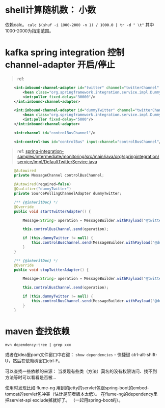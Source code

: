 
# shell计算随机数： 小数
依赖calc。
`calc $(shuf -i 1000-2000 -n 1) / 1000.0 | tr -d " \t"`
其中1000-2000为指定范围。

# kafka spring integration 控制 channel-adapter 开启/停止

> ref: [](https://github.com/spring-projects/spring-integration-samples/blob/master/intermediate/monitoring/src/main/resources/META-INF/spring/integration/spring-integration-context.xml#L69)

```xml
    <int:inbound-channel-adapter id="twitter" channel="twitterChannel" method="getTweet">
        <bean class="org.springframework.integration.service.impl.DummyTwitter"/>
        <int:poller fixed-delay="30000"/>
    </int:inbound-channel-adapter>

    <int:inbound-channel-adapter id="dummyTwitter" channel="twitterChannel" method="getTweet">
        <bean class="org.springframework.integration.service.impl.DummyTwitter"/>
        <int:poller fixed-delay="5000"/>
    </int:inbound-channel-adapter>

    <int:channel id="controlBusChannel"/>

    <int:control-bus id="controlBus" input-channel="controlBusChannel"/>
```


> ref: [spring-integration-samples/intermediate/monitoring/src/main/java/org/springintegration/service/impl/DefaultTwitterService.java](https://github.com/spring-projects/spring-integration-samples/blob/b6f872664d00c79b6cc8741ebbd66fb80d2c0cb1/intermediate/monitoring/src/main/java/org/springintegration/service/impl/DefaultTwitterService.java#L101)

```java
    @Autowired
    private MessageChannel controlBusChannel;
    
    @Autowired(required=false)
    @Qualifier("dummyTwitter")
    private SourcePollingChannelAdapter dummyTwitter;

    /** {@inheritDoc} */
    @Override
    public void startTwitterAdapter() {

        Message<String> operation = MessageBuilder.withPayload("@twitter.start()").build();

        this.controlBusChannel.send(operation);

        if (this.dummyTwitter != null) {
            this.controlBusChannel.send(MessageBuilder.withPayload("@dummyTwitter.start()").build());
        }
    }

    /** {@inheritDoc} */
    @Override
    public void stopTwitterAdapter() {

        Message<String> operation = MessageBuilder.withPayload("@twitter.stop()").build();

        this.controlBusChannel.send(operation);

        if (this.dummyTwitter != null) {
            this.controlBusChannel.send(MessageBuilder.withPayload("@dummyTwitter.stop()").build());
        }
    }

```


# maven 查找依赖
```shell
mvn dependency:tree | grep xxx
```

或者在idea里pom文件窗口中右键： `show dependencies` - 快捷键 ctrl-alt-shift-U，然后在依赖树窗口ctrl-F。

可以查找一些依赖的来源： 当发现有些类（方法）莫名的没有权限访问、找不到方法等时可以看看是否被...

使用时发现比如 flume-ng 用到的jetty的servlet包跟spring-boot的embed-tomcat的servlet包冲突（估计是前者版本太低）。 在flume-ng的dependency里把servlet-api exclude掉就好了。 （一起用spring-boot的）。


